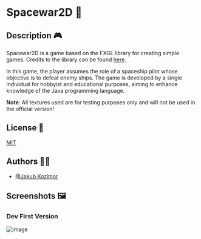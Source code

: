 Spacewar2D 🚀
=============

Description 🎮
--------------

Spacewar2D is a game based on the FXGL library for creating simple games. Credits to the library can be found [here](https://github.com/AlmasB/FXGL).

In this game, the player assumes the role of a spaceship pilot whose objective is to defeat enemy ships. The game is developed by a single individual for hobbyist and educational purposes, aiming to enhance knowledge of the Java programming language.

**Note**: All textures used are for testing purposes only and will not be used in the official version!

License 📜
----------

[MIT](https://choosealicense.com/licenses/mit/)

Authors 👨‍💻
-------------

*   [@Jakub Kozimor](https://www.github.com/JBRKR000)

Screenshots 🖼️
---------------

### Dev First Version


![image](https://github.com/JBRKR000/SpaceWar2D/assets/119077506/1090e9c8-4bf7-4a52-ae13-d9b68f237ec5)
